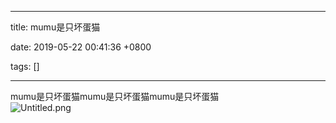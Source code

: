 
---

title: mumu是只坏蛋猫

date: 2019-05-22 00:41:36 +0800

tags: []

---
mumu是只坏蛋猫mumu是只坏蛋猫mumu是只坏蛋猫<br />![Untitled.png](https://cdn.nlark.com/yuque/0/2019/png/353332/1558456968463-bb900451-d694-43f5-b8b7-c174fafffc8a.png#align=left&display=inline&height=470&name=Untitled.png&originHeight=470&originWidth=466&size=347725&status=done&width=466)

